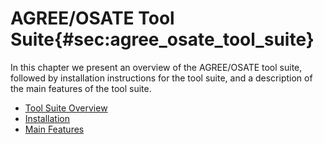 # AGREE/OSATE Tool Suite{#sec:agree_osate_tool_suite}

In this chapter we present an overview of the AGREE/OSATE tool suite,
followed by installation instructions for the tool suite, and a
description of the main features of the tool suite.

* [Tool Suite Overview](04.01-Tool-Suite-Overview.html#sec:tool_suite_overview)
* [Installation](04.02-Installation.html#sec:agree_osate_installation)
* [Main Features](04.03-Main-Features.html#sec:agree_osate_main_features)
